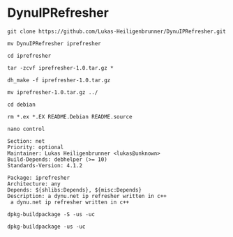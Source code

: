 # DynuIPRefresher

`git clone https://github.com/Lukas-Heiligenbrunner/DynuIPRefresher.git`

`mv DynuIPRefresher iprefresher`

`cd iprefresher`

`tar -zcvf iprefresher-1.0.tar.gz *`

`dh_make -f iprefresher-1.0.tar.gz`

`mv iprefresher-1.0.tar.gz ../`

`cd debian`

`rm *.ex *.EX README.Debian README.source `

`nano control`

```Source: iprefresher
Section: net
Priority: optional
Maintainer: Lukas Heiligenbrunner <lukas@unknown>
Build-Depends: debhelper (>= 10)
Standards-Version: 4.1.2

Package: iprefresher
Architecture: any
Depends: ${shlibs:Depends}, ${misc:Depends}
Description: a dynu.net ip refresher written in c++
 a dynu.net ip refresher written in c++
```


`dpkg-buildpackage -S -us -uc `

`dpkg-buildpackage -us -uc `
